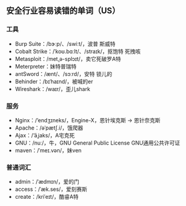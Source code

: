 ## 安全行业容易读错的单词（US）

### 工具

- Burp Suite：/bɝːp/、/swiːt/，波普 斯威特
- Cobalt Strike：/ˈkoʊ.bɑːlt/、/straɪk/，抠饱特 死拽咳
- Metasploit：/met̬.ə-splɔɪt/，卖它死破罗A特
- Meterpreter：妹特普瑞特
- antSword：/ænt/、/sɔːrd/，安特 锁儿的
- Behinder：/bɪˈhaɪnd/，被喊的er
- Wireshark：/waɪr/，歪儿shark

### 服务

- Nginx：/’endʒɪneks/，Engine-X，恩针埃克斯 -> 恩针奈克斯
- Apache：/əˈpætʃ.i/，饿爬器
- Ajax：/’āˌjaks/，A宅克死
- GNU：/nuː/，牛，GNU General Public License GNU通用公共许可证
- maven：/ˈmeɪ.vən/，妹ven

### 普通词汇

- admin：/ˈædmɪn/，爱的门
- access：/ˈæk.ses/，爱刻赛斯
- create：/kriˈeɪt/，酷睿A特
